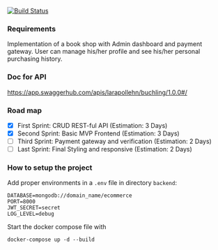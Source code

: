 [![Build Status](https://travis-ci.com/larapollehn/buchling.svg?branch=master)](https://travis-ci.com/larapollehn/buchling)

### Requirements

Implementation of a book shop with Admin dashboard and payment gateway. User can manage 
his/her profile and see his/her personal purchasing history.

### Doc for API 

https://app.swaggerhub.com/apis/larapollehn/buchling/1.0.0#/

### Road map
- [x] First Sprint: CRUD REST-ful API (Estimation: 3 Days)
- [x] Second Sprint: Basic MVP Frontend (Estimation: 3 Days)
- [ ] Third Sprint: Payment gateway and verification (Estimation: 2 Days)
- [ ] Last Sprint: Final Styling and responsive (Estimation: 2 Days)  

### How to setup the project
Add proper environments in a `.env` file in directory `backend`:

```
DATABASE=mongodb://domain_name/ecommerce
PORT=8000
JWT_SECRET=secret
LOG_LEVEL=debug
```

Start the docker compose file with 

```
docker-compose up -d --build
```
